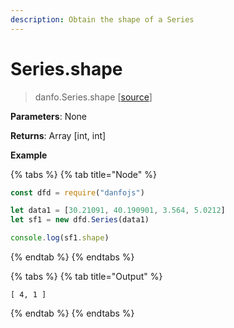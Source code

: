 ```yaml
---
description: Obtain the shape of a Series
---
```


# Series.shape

> danfo.Series.shape  \[[source](https://github.com/opensource9ja/danfojs/blob/master/danfojs/src/core/generic.js#L266)\]

**Parameters**: None

**Returns**:  Array \[int, int\]

**Example**

{% tabs %}
{% tab title="Node" %}
```javascript
const dfd = require("danfojs")

let data1 = [30.21091, 40.190901, 3.564, 5.0212]
let sf1 = new dfd.Series(data1)

console.log(sf1.shape)
```
{% endtab %}
{% endtabs %}

{% tabs %}
{% tab title="Output" %}
```text
[ 4, 1 ]
```
{% endtab %}
{% endtabs %}

